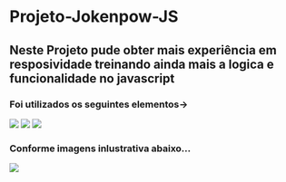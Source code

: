 <h1>Projeto-Jokenpow-JS</h1>
<h2>Neste  Projeto pude obter mais experiência em resposividade treinando ainda mais a logica e funcionalidade no javascript </h2>
<h3> Foi utilizados os seguintes elementos-></h3>
<img src="https://img.shields.io/badge/HTML5-E34F26?style=for-the-badge&logo=html5&logoColor=white" url="logo-html">
<img src="https://img.shields.io/badge/CSS-239120?&style=for-the-badge&logo=css3&logoColor=white" url="logo-css">
<img src="https://img.shields.io/badge/JavaScript-323330?style=for-the-badge&logo=javascript&logoColor=F7DF1E" url="logo-js">
<h3> Conforme imagens inlustrativa abaixo...</h3>
<img src="https://github.com/TiagoJBO/Projeto-Jokenpow-JS/blob/main/Jokenp%C3%B4/assets/Jokenpo%20molde.png?raw=true" url="jokenpo">
